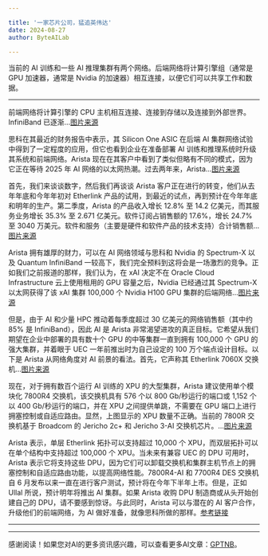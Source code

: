 ```yaml
---

title: '一家芯片公司，猛追英伟达'
date: 2024-08-27
author: ByteAILab

---
```


当前的 AI 训练和一些 AI 推理集群有两个网络。后端网络将计算引擎组（通常是 GPU 加速器，通常是 Nvidia 的加速器）相互连接，以便它们可以共享工作和数据。

---
前端网络将计算引擎的 CPU 主机相互连接、连接到存储以及连接到外部世界。InfiniBand 已逐渐...[图片来源](http://www.jesonc.com/upload/3B33CB85B496C0CB6FBA4C2BD79320AD/1724381690737/FmIHacsesLBrm7cjEzqOXnQpgr1e.png)

思科在其最近的财务报告中表示，其 Silicon One ASIC 在后端 AI 集群网络试验中得到了一定程度的应用，但它也看到企业在准备部署 AI 训练和推理系统时升级其系统和前端网络。Arista 现在在其客户中看到了类似但略有不同的模式，因为它正在等待 2025 年 AI 网络的以太网热潮。过去两年来，Arista...[图片来源](http://www.jesonc.com/FuBgdNPzWUytLa8cdGpE4MH19Ao3)

首先，我们来谈谈数字，然后我们再谈谈 Arista 客户正在进行的转变，他们从去年年底和今年年初对 Etherlink 产品的试用，到最近的试点，再到预计在今年年底和明年的生产。第二季度，Arista 的产品收入增长 12.8% 至 14.2 亿美元，而其服务业务增长 35.3% 至 2.671 亿美元。软件订阅占销售额的 17.6%，增长 24.7% 至 3040 万美元。软件和服务（主要是硬件和软件产品的技术支持）合计销售额...[图片来源](http://www.jesonc.com/FuAxLHO7b5cAbWN0jdiwbiDBciAL)

Arista 拥有雄厚的财力，可以在 AI 网络领域与思科和 Nvidia 的 Spectrum-X 以及 Quantum InfiniBand 一较高下，我们完全预料到这将会是一场激烈的竞争。正如我们之前报道的那样，我们认为，在 xAI 决定不在 Oracle Cloud Infrastructure 云上使用租用的 GPU 容量之后，Nvidia 已经通过其 Spectrum-X 以太网获得了该 xAI 集群 100,000 个 Nvidia H100 GPU 集群的后端网络...[图片来源](http://www.jesonc.com/Fnq_7lwlmPCvrJePXevK2AsAgB_8)

但是，由于 AI 和少量 HPC 推动着每季度超过 30 亿美元的网络销售额（其中约 85% 是 InfiniBand），因此 AI 是 Arista 非常渴望进攻的真正目标。它希望从我们期望在企业中部署的具有数十个 GPU 的中等集群一直到拥有 100,000 个 GPU 的强大集群，并着眼于 UEC 一年前推出时为自己设定的 100 万个端点设计目标。以下是 Arista 从网络角度对 AI 前景的看法。首先，它声称其 Etherlink 7060X 交换机...[图片来源](http://www.jesonc.com/FrItlcskQLu2bJQTyUe5LYlXZdTl)

现在，对于拥有数百个运行 AI 训练的 XPU 的大型集群，Arista 建议使用单个模块化 7800R4 交换机，该交换机具有 576 个以 800 Gb/秒运行的端口或 1,152 个以 400 Gb/秒运行的端口，并在 XPU 之间提供单跳，不需要在 GPU 端口上进行拥塞控制或自适应路由。显然，上图显示的 XPU 数量不正确。当前的 7800R 交换机基于 Broadcom 的 Jericho 2c+ 和 Jericho 3-AI 交换机芯片。...[图片来源](http://www.jesonc.com/Fp5QRDrZhVEJvA6qtn1cp1VzUcl3)

Arista 表示，单层 Etherlink 拓扑可以支持超过 10,000 个 XPU，而双层拓扑可以在单个结构中支持超过 100,000 个 XPU。当未来有兼容 UEC 的 DPU 可用时，Arista 表示它将支持这些 DPU，因为它们可以卸载交换机和集群主机节点上的拥塞控制和自适应路由功能，以提高网络性能。7800R4-AI 和 7700R4 DES 交换机自 6 月发布以来一直在进行客户测试，预计将在今年下半年上市。但是，正如 Ullal 所说，预计明年将推出 AI 集群。如果 Arista 收购 DPU 制造商或从头开始创建自己的 DPU，请不要感到惊讶。与此同时，Arista 可以与潜在的 AI 客户合作，升级他们的前端网络，为 AI 做好准备，就像思科所做的那样。[参考链接](https://www.nextplatform.com/2024/08/21/arista-banks-on-the-ai-network-double-whammy/)

---
---
感谢阅读！如果您对AI的更多资讯感兴趣，可以查看更多AI文章：[GPTNB](https://gptnb.com)。